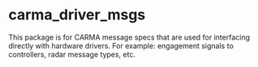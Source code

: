 # carma_driver_msgs

This package is for CARMA message specs that are used for interfacing directly with hardware drivers. For example: engagement signals to controllers, radar message types, etc.